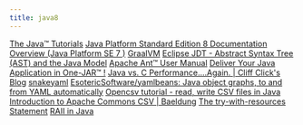 ```yaml
---
title: java8
---
```


<a href="http://docs.oracle.com/javase/tutorial/">The Java™ Tutorials</a>
<a href="http://docs.oracle.com/javase/8/docs/">Java Platform Standard Edition 8 Documentation</a>
<a href="https://docs.oracle.com/javase/7/docs/api/">Overview (Java Platform SE 7 )</a>
<a href="https://www.graalvm.org/">GraalVM</a>
<a href="http://www.vogella.com/tutorials/EclipseJDT/article.html">Eclipse JDT - Abstract Syntax Tree (AST) and the Java Model</a>
<a href="http://ant.apache.org/manual/index.html">Apache Ant™ User Manual</a>
<a href="http://one-jar.sourceforge.net/">Deliver Your Java Application in One-JAR™ !</a>
<a href="http://www.cliffc.org/blog/2009/09/06/java-vs-c-performanceagain/">Java vs. C Performance….Again. | Cliff Click&#39;s Blog</a>
<a href="https://bitbucket.org/asomov/snakeyaml/wiki/Home">snakeyaml</a>
<a href="https://github.com/EsotericSoftware/yamlbeans">EsotericSoftware/yamlbeans: Java object graphs, to and from YAML automatically</a>
<a href="http://zetcode.com/articles/opencsv/">Opencsv tutorial - read, write CSV files in Java</a>
<a href="http://www.baeldung.com/apache-commons-csv">Introduction to Apache Commons CSV | Baeldung</a>
<a href="https://docs.oracle.com/javase/7/docs/technotes/guides/language/try-with-resources.html">The try-with-resources Statement</a>
<a href="https://www.yegor256.com/2017/08/08/raii-in-java.html">RAII in Java</a>
